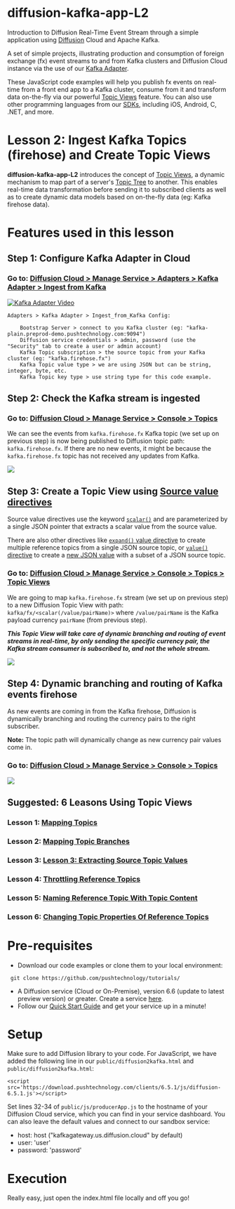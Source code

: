 # diffusion-kafka-app-L2

Introduction to Diffusion Real-Time Event Stream through a simple application using [Diffusion](https://www.pushtechnology.com/product-overview) Cloud and Apache Kafka.

A set of simple projects, illustrating production and consumption of foreign exchange (fx) event streams to and from Kafka clusters and Diffusion Cloud instance via the use of our [Kafka Adapter](https://www.pushtechnology.com/wp-content/uploads/2020/08/Diffusion-Cloud-Kafka-adapter.pdf).

These JavaScript code examples will help you publish fx events on real-time from a front end app to a Kafka cluster, consume from it and transform data on-the-fly via our powerful [Topic Views](https://docs.pushtechnology.com/docs/6.5.2/manual/html/designguide/data/topictree/topic_views.html) feature. You can also use other programming languages from our [SDKs](https://docs.pushtechnology.com/#sdks), including iOS, Android, C, .NET, and more. 

# Lesson 2: Ingest Kafka Topics (firehose) and Create Topic Views
**diffusion-kafka-app-L2** introduces the concept of [Topic Views](https://docs.pushtechnology.com/docs/6.5.2/manual/html/designguide/data/topictree/topic_views.html), a dynamic mechanism to map part of a server's [Topic Tree](https://docs.pushtechnology.com/docs/6.5.2/manual/html/designguide/data/topictree/topic_tree.html) to another. This enables real-time data transformation before sending it to subscribed clients as well as to create dynamic data models based on on-the-fly data (eg: Kafka firehose data).

# Features used in this lesson

## Step 1: Configure Kafka Adapter in Cloud
### Go to: [Diffusion Cloud > Manage Service > Adapters > Kafka Adapter > Ingest from Kafka](https://management.ad.diffusion.cloud/#!/login)
[![Kafka Adapter Video](https://github.com/pushtechnology/tutorials/blob/master/data-store/diffusion-kafka-app-L2/images/ingest.png)](https://www.pushtechnology.com/blog/how-to-build-a-real-time-messaging-app-using-diffusion/)
```
Adapters > Kafka Adapter > Ingest_from_Kafka Config:

	Bootstrap Server > connect to you Kafka cluster (eg: "kafka-plain.preprod-demo.pushtechnology.com:9094")
	Diffusion service credentials > admin, password (use the "Security" tab to create a user or admin account)
	Kafka Topic subscription > the source topic from your Kafka cluster (eg: "kafka.firehose.fx")
	Kafka Topic value type > we are using JSON but can be string, integer, byte, etc.
	Kafka Topic key type > use string type for this code example.
```

## Step 2: Check the Kafka stream is ingested
### Go to: [Diffusion Cloud > Manage Service > Console > Topics](https://management.ad.diffusion.cloud/#!/login)
We can see the events from `kafka.firehose.fx` Kafka topic (we set up on previous step) is now being published to Diffusion topic path: `kafka.firehose.fx`. If there are no new events, it might be because the `kafka.firehose.fx` topic has not received any updates from Kafka.

![](https://github.com/pushtechnology/tutorials/blob/master/data-store/diffusion-kafka-app-L2/images/kafka%20firehose.png)

## Step 3: Create a Topic View using [Source value directives](https://docs.pushtechnology.com/docs/6.5.2/manual/html/designguide/data/topictree/topic_views.html)
Source value directives use the keyword [`scalar()`](https://www.pushtechnology.com/blog/tutorial/using-topic-views-5.naming-reference-topic-with-topic-content/) and are parameterized by a single JSON pointer that extracts a scalar value from the source value.

There are also other directives like [`expand()` value directive](https://docs.pushtechnology.com/docs/6.5.2/manual/html/designguide/data/topictree/topic_views.html) to create multiple reference topics from a single JSON source topic, or [`value()` directive](https://docs.pushtechnology.com/docs/6.5.2/manual/html/designguide/data/topictree/topic_views.html) to create a [new JSON value](https://www.pushtechnology.com/blog/new-topic-view-features-in-6.4) with a subset of a JSON source topic.

### Go to: [Diffusion Cloud > Manage Service > Console > Topics > Topic Views](https://management.ad.diffusion.cloud/#!/login)
We are going to map `kafka.firehose.fx` stream (we set up on previous step) to a new Diffusion Topic View with path: `kafka/fx/<scalar(/value/pairName)>` where `/value/pairName` is the Kafka payload currency `pairName` (from previous step).

***This Topic View will take care of dynamic branching and routing of event streams in real-time, by only sending the specific currency pair, the Kafka stream consumer is subscribed to, and not the whole stream.***

![](https://github.com/pushtechnology/tutorials/blob/master/data-store/diffusion-kafka-app-L2/images/topic%20views.png)

## Step 4: Dynamic branching and routing of Kafka events firehose
As new events are coming in from the Kafka firehose, Diffusion is dynamically branching and routing the currency pairs to the right subscriber.

**Note:** The topic path will dynamically change as new currency pair values come in.

### Go to: [Diffusion Cloud > Manage Service > Console > Topics](https://management.ad.diffusion.cloud/#!/login)

![](https://github.com/pushtechnology/tutorials/blob/master/data-store/diffusion-kafka-app-L2/images/topic%20path.png)

## Suggested: 6 Leasons Using Topic Views
### Lesson 1: [Mapping Topics](https://www.pushtechnology.com/blog/tutorial/using-topic-views-1.mapping-topics/)
### Lesson 2: [Mapping Topic Branches](https://www.pushtechnology.com/blog/tutorial/using-topic-views-2.mapping-topic-branches/)
### Lesson 3: [Lesson 3: Extracting Source Topic Values](https://www.pushtechnology.com/blog/tutorial/using-topic-views-3.-extracting-source-topic-values/)
### Lesson 4: [Throttling Reference Topics](https://www.pushtechnology.com/blog/tutorial/using-topic-views-4.throttling-reference-topics/)
### Lesson 5: [Naming Reference Topic With Topic Content](https://www.pushtechnology.com/blog/tutorial/using-topic-views-5.naming-reference-topic-with-topic-content/)
### Lesson 6: [Changing Topic Properties Of Reference Topics](https://www.pushtechnology.com/blog/tutorial/using-topic-views-6.changing-topic-properties-of-reference-topics/)

# Pre-requisites

*  Download our code examples or clone them to your local environment:
```
 git clone https://github.com/pushtechnology/tutorials/
```
* A Diffusion service (Cloud or On-Premise), version 6.6 (update to latest preview version) or greater. Create a service [here](https://management.ad.diffusion.cloud/).
* Follow our [Quick Start Guide](https://docs.pushtechnology.com/quickstart/#diffusion-cloud-quick-start) and get your service up in a minute!

# Setup

Make sure to add Diffusion library to your code. For JavaScript, we have added the following line in our `public/diffusion2kafka.html` and `public/diffusion2kafka.html`:
```
<script src='https://download.pushtechnology.com/clients/6.5.1/js/diffusion-6.5.1.js'></script>
```
Set lines 32-34 of `public/js/producerApp.js` to the hostname of your Diffusion Cloud service, which you can find in your service dashboard.
You can also leave the default values and connect to our sandbox service:
* host: host ("kafkagateway.us.diffusion.cloud" by default)
* user: 'user'
* password: 'password'

# Execution

Really easy, just open the index.html file locally and off you go!


